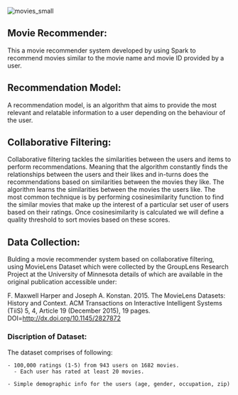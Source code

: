 


![movies_small](https://github.com/ranjeetha-virdi/Movie-Recommender/assets/81987445/f51acf3b-b2a0-4057-925f-13c47a0091c4)





## Movie Recommender:
This a movie recommender system developed by using Spark to recommend movies similar to the movie name and movie ID provided by a user.


## Recommendation Model:
A recommendation model, is an algorithm that aims to provide the most relevant and relatable information to a user depending on the behaviour of the user.

## Collaborative Filtering:

Collaborative filtering tackles the similarities between the users and items to perform recommendations. Meaning that the algorithm constantly finds the relationships between the users and their likes and in-turns does the recommendations based on similarities between the movies they like. The algorithm learns the similarities between the movies the users like. The most common technique is by performing cosinesimilarity function to find the similar movies that make up the interest of a particular set user of users based on their ratings. Once cosinesimilarity is calculated we will define a quality threshold to sort movies based on these scores.

## Data Collection:

Bulding a movie recommender system based on collaborative filtering, using MovieLens Dataset which were collected by the GroupLens Research Project
at the University of Minnesota details of which are available in the original publication accessible under:

F. Maxwell Harper and Joseph A. Konstan. 2015. The MovieLens Datasets: History and Context. ACM Transactions on Interactive Intelligent Systems (TiiS) 5, 4, Article 19 (December 2015), 19 pages.
DOI=http://dx.doi.org/10.1145/2827872
 
### Discription of Dataset: 
The dataset comprises of following:
    
    - 100,000 ratings (1-5) from 943 users on 1682 movies. 
	  - Each user has rated at least 20 movies. 
    
    - Simple demographic info for the users (age, gender, occupation, zip)


